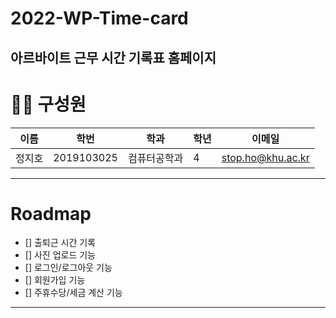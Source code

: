 # 2022-WP-Time-card  
아르바이트 근무 시간 기록표 홈페이지
---

# 👩‍🦱 구성원

이름 | 학번 |  학과 | 학년 | 이메일
------------ | ------------- | ------------- | ------------- | -------------  
정지호 | 2019103025 | 컴퓨터공학과 | 4 | stop.ho@khu.ac.kr

---

# Roadmap
- [] 출퇴근 시간 기록
- [] 사진 업로드 기능
- [] 로그인/로그아웃 기능
- [] 회원가입 기능
- [] 주휴수당/세금 계산 기능

---
